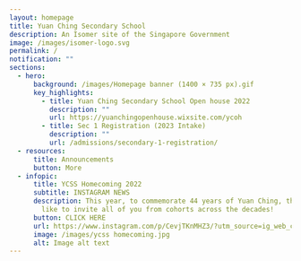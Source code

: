 ```yaml
---
layout: homepage
title: Yuan Ching Secondary School
description: An Isomer site of the Singapore Government
image: /images/isomer-logo.svg
permalink: /
notification: ""
sections:
  - hero:
      background: /images/Homepage banner (1400 × 735 px).gif
      key_highlights:
        - title: Yuan Ching Secondary School Open house 2022
          description: ""
          url: https://yuanchingopenhouse.wixsite.com/ycoh
        - title: Sec 1 Registration (2023 Intake)
          description: ""
          url: /admissions/secondary-1-registration/
  - resources:
      title: Announcements
      button: More
  - infopic:
      title: YCSS Homecoming 2022
      subtitle: INSTAGRAM NEWS
      description: This year, to commemorate 44 years of Yuan Ching, the school would
        like to invite all of you from cohorts across the decades!
      button: CLICK HERE
      url: https://www.instagram.com/p/CevjTKnMHZ3/?utm_source=ig_web_copy_link
      image: /images/ycss homecoming.jpg
      alt: Image alt text
---
```


